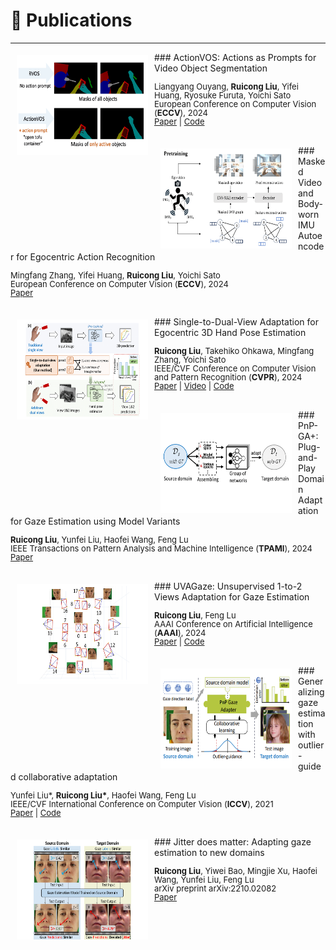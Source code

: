 
# 📝 Publications 
-----
<img style="float: left; margin:5px 10px" src="images/papers/eccv-24-actionvos.png" width="210" height="160">
### ActionVOS: Actions as Prompts for Video Object Segmentation
<p style="line-height:1.0">
<font size="2">
Liangyang Ouyang, <strong>Ruicong Liu</strong>, Yifei Huang, Ryosuke Furuta, Yoichi Sato <br />
European Conference on Computer Vision (<strong>ECCV</strong>), 2024<br />
<a href="https://arxiv.org/pdf/2407.07402">Paper</a> | 
<a href="https://github.com/ut-vision/ActionVOS">Code</a>
<br />
</font>
</p>
<br />

<img style="float: left; margin:5px 10px" src="images/papers/eccv-24-mae.png" width="210" height="160">
### Masked Video and Body-worn IMU Autoencoder for Egocentric Action Recognition
<p style="line-height:1.0">
<font size="2">
Mingfang Zhang, Yifei Huang, <strong>Ruicong Liu</strong>, Yoichi Sato <br />
European Conference on Computer Vision (<strong>ECCV</strong>), 2024 <br /> 
<a href="https://arxiv.org/pdf/2407.06628">Paper</a> 
<br />
</font>
</p>
<br />

<img style="float: left; margin:5px 10px" src="images/papers/cvpr-24-s2dhand.png" width="210" height="160">
### Single-to-Dual-View Adaptation for Egocentric 3D Hand Pose Estimation
<p style="line-height:1.0">
<font size="2">
<strong>Ruicong Liu</strong>, Takehiko Ohkawa, Mingfang Zhang, Yoichi Sato <br />
IEEE/CVF Conference on Computer Vision and Pattern Recognition (<strong>CVPR</strong>), 2024 <br /> 
<a href="https://openaccess.thecvf.com/content/CVPR2024/papers/Liu_Single-to-Dual-View_Adaptation_for_Egocentric_3D_Hand_Pose_Estimation_CVPR_2024_paper.pdf">Paper</a> | 
<a href="https://www.youtube.com/watch?v=EzlmIre1PCY&t=25s">Video</a> |
<a href="https://github.com/ut-vision/S2DHand">Code</a>
<br />
</font>
</p>
<br />

<img style="float: left; margin:5px 10px" src="images/papers/tpami-24-pnpga+.png" width="210" height="160">
### PnP-GA+: Plug-and-Play Domain Adaptation for Gaze Estimation using Model Variants
<p style="line-height:1.0">
<font size="2">
<strong>Ruicong Liu</strong>, Yunfei Liu, Haofei Wang, Feng Lu <br />
IEEE Transactions on Pattern Analysis and Machine Intelligence (<strong>TPAMI</strong>), 2024 <br /> 
<a href="https://ieeexplore.ieee.org/abstract/document/10378867/">Paper</a>
<br />
</font>
</p>
<br />

<img style="float: left; margin:5px 10px" src="images/papers/aaai-24-uvagaze.png" width="210" height="160">
### UVAGaze: Unsupervised 1-to-2 Views Adaptation for Gaze Estimation
<p style="line-height:1.0">
<font size="2">
<strong>Ruicong Liu</strong>, Feng Lu <br />
AAAI Conference on Artificial Intelligence (<strong>AAAI</strong>), 2024 <br /> 
<a href="https://arxiv.org/pdf/2312.15644">Paper</a> | 
<a href="https://github.com/MickeyLLG/UVAGaze">Code</a>
<br />
</font>
</p>
<br />

<img style="float: left; margin:5px 10px" src="images/papers/iccv-21.png" width="210" height="160">
### Generalizing gaze estimation with outlier-guided collaborative adaptation
<p style="line-height:1.0">
<font size="2">
Yunfei Liu*, <strong>Ruicong Liu*</strong>, Haofei Wang, Feng Lu <br />
IEEE/CVF International Conference on Computer Vision (<strong>ICCV</strong>), 2021 <br /> 
<a href="http://openaccess.thecvf.com/content/ICCV2021/papers/Liu_Generalizing_Gaze_Estimation_With_Outlier-Guided_Collaborative_Adaptation_ICCV_2021_paper.pdf">Paper</a> | 
<a href="https://github.com/DreamtaleCore/PnP-GA">Code</a>
<br />
</font>
</p>
<br />

<img style="float: left; margin:5px 10px" src="images/papers/arxiv-22-jitter.png" width="210" height="160">
### Jitter does matter: Adapting gaze estimation to new domains
<p style="line-height:1.0">
<font size="2">
<strong>Ruicong Liu</strong>, Yiwei Bao, Mingjie Xu, Haofei Wang, Yunfei Liu, Feng Lu <br />
arXiv preprint arXiv:2210.02082 <br /> 
<a href="https://arxiv.org/pdf/2210.02082">Paper</a> 
<br />
</font>
</p>
<br />

